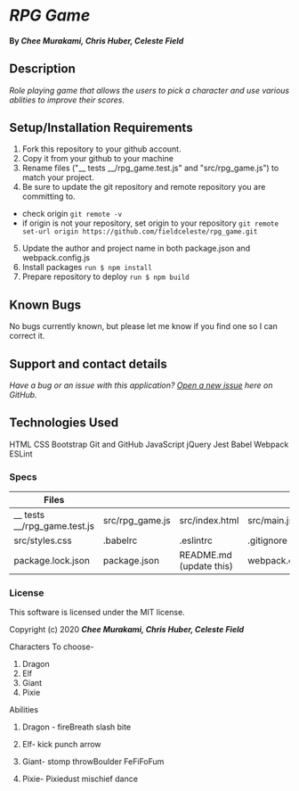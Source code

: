 # _RPG Game_

#### By _**Chee Murakami, Chris Huber, Celeste Field**_

## Description

_Role playing game that allows the users to pick a character and use various ablities to improve their scores._

## Setup/Installation Requirements

1. Fork this repository to your github account.
2. Copy it from your github to your machine
3. Rename files ("__ tests __/rpg_game.test.js" and "src/rpg_game.js") to match your project.
4. Be sure to update the git repository and remote repository you are committing to.
* check origin
`git remote -v`
* if origin is not your repository, set origin to your repository
`git remote set-url origin https://github.com/fieldceleste/rpg_game.git`  
5. Update the author and project name in both package.json and webpack.config.js
6. Install packages
`run $ npm install`
7. Prepare repository to deploy
`run $ npm build`

## Known Bugs

No bugs currently known, but please let me know if you find one so I can correct it.
 
## Support and contact details

_Have a bug or an issue with this application? [Open a new issue](https://github.com/dkmerys/project-template/issues) here on GitHub._

## Technologies Used

HTML
CSS
Bootstrap
Git and GitHub
JavaScript
jQuery
Jest
Babel
Webpack
ESLint

### Specs
| Files                      |                 |                         |                   |
|----------------------------|-----------------|-------------------------|-------------------|
| __ tests __/rpg_game.test.js | src/rpg_game.js | src/index.html          | src/main.js       |
| src/styles.css             | .babelrc        | .eslintrc               | .gitignore        |
| package.lock.json          | package.json    | README.md (update this) | webpack.config.js |



### License

This software is licensed under the MIT license.

Copyright (c) 2020 **_Chee Murakami, Chris Huber, Celeste Field_**




Characters To choose-

1. Dragon 
2. Elf
3. Giant
4. Pixie




Abilities

1. Dragon - fireBreath
            slash
            bite

2. Elf-     kick
            punch
            arrow

3. Giant-   stomp
            throwBoulder
            FeFiFoFum

4. Pixie-   Pixiedust
            mischief
            dance